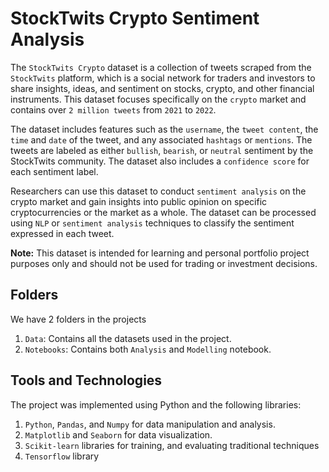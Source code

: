# StockTwits Crypto Sentiment Analysis

The `StockTwits Crypto` dataset is a collection of tweets scraped from the `StockTwits` platform, which is a social network for traders and investors to share insights, ideas, and sentiment on stocks, crypto, and other financial instruments. This dataset focuses specifically on the `crypto` market and contains over `2 million tweets` from `2021` to `2022`.

The dataset includes features such as the `username`, the `tweet content`, the `time` and `date` of the tweet, and any associated `hashtags` or `mentions`. The tweets are labeled as either `bullish`, `bearish`, or `neutral` sentiment by the StockTwits community. The dataset also includes a `confidence score` for each sentiment label.

Researchers can use this dataset to conduct `sentiment analysis` on the crypto market and gain insights into public opinion on specific cryptocurrencies or the market as a whole. The dataset can be processed using `NLP` or `sentiment analysis` techniques to classify the sentiment expressed in each tweet.

**Note:** This dataset is intended for learning and personal portfolio project purposes only and should not be used for trading or investment decisions.

## Folders
We have 2 folders in the projects

1. `Data`: Contains all the datasets used in the project.
2. `Notebooks`: Contains both `Analysis` and `Modelling` notebook.

## Tools and Technologies
The project was implemented using Python and the following libraries:

1. `Python`, `Pandas`, and `Numpy` for data manipulation and analysis.
2. `Matplotlib` and `Seaborn` for data visualization.
3. `Scikit-learn` libraries for training, and evaluating traditional techniques
4. `Tensorflow` library
